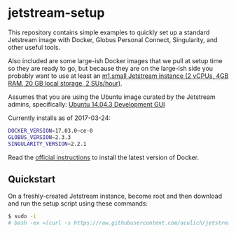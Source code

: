 # jetstream-setup

This repository contains simple examples to quickly set up a standard Jetstream image with Docker, Globus Personal Connect, Singularity, and other useful tools.

Also included are some large-ish Docker images that we pull at setup time so they are ready to go, but because they are on the large-ish side you probably want to use at least an [m1.small Jetstream instance (2 vCPUs, 4GB RAM, 20 GB local storage, 2 SUs/hour)](http://jetstream-cloud.org/general-vms.php).

Assumes that you are using the Ubuntu image curated by the Jetstream admins, specifically: [Ubuntu 14.04.3 Development GUI](https://use.jetstream-cloud.org/application/images/54)

Currently installs as of 2017-03-24:

```bash
DOCKER_VERSION=17.03.0~ce-0
GLOBUS_VERSION=2.3.3
SINGULARITY_VERSION=2.2.1
```

Read the [official instructions](https://docs.docker.com/engine/installation/linux/ubuntu/) to install the latest version of Docker.

## Quickstart
On a freshly-created Jetstream instance, become root and then download and run the setup script using these commands:

```bash
$ sudo -i
# bash -ex <(curl -s https://raw.githubusercontent.com/aculich/jetstream-setup/master/jetstream-setup.sh)
```
